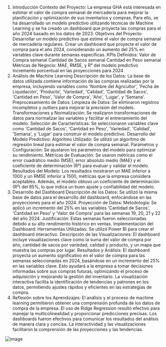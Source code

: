 1. Introducción
Contexto del Proyecto: La empresa GHA está interesada en estimar el valor de compra semanal de mercadería para mejorar la planificación y optimización de sus inventarios y compras. Para ello, se ha desarrollado un modelo predictivo utilizando técnicas de Machine Learning y se ha creado un dashboard que proyecta las compras para el año 2024 basado en los datos de 2023.
Objetivos del Proyecto:
Desarrollar un modelo predictivo que estime el valor de compra semanal de mercadería regulares.
Crear un dashboard que proyecte el valor de compra para el año 2024, considerando un aumento del 25% en variables clave durante semanas específicas.
KPIs Definidos:
Valor de Compra semanal
Cantidad de Sacos semanal
Cantidad en Peso semanal 
Métricas de Negocio:
MAE, RMSE, y R² del modelo predictivo
Incremento porcentual en las proyecciones para 2024
2. Análisis de Machine Learning
Descripción de los Datos: La base de datos utilizada contiene información de las compras realizadas por la empresa, incluyendo variables como 'Nombre del Agricultor', 'Fecha de Liquidación', 'Producto', 'Variedad', 'Calidad', 'Cantidad de Sacos', 'Cantidad en Peso', 'Valor de Compra', 'Año', 'Lugar', y 'Semana'.
Preprocesamiento de Datos:
Limpieza de Datos: Se eliminaron registros incompletos y outliers para mejorar la precisión del modelo.
Transformaciones y Normalización: Se realizaron transformaciones de datos para normalizar las variables y facilitar el entrenamiento del modelo.
Selección de Características: Se seleccionaron variables clave como 'Cantidad de Sacos', 'Cantidad en Peso', 'Variedad', 'Calidad', 'Semana', y 'Lugar' para construir el modelo predictivo.
Desarrollo del Modelo Predictivo:
Algoritmo Utilizado: Se utilizó un algoritmo de regresión lineal para estimar el valor de compra semanal.
Parámetros y Configuración: Se ajustaron los parámetros del modelo para optimizar su rendimiento.
Métricas de Evaluación: Se usaron métricas como el error cuadrático medio (MSE), error absoluto medio (MAE) y el coeficiente de determinación (R²) para evaluar y validar el modelo.
Resultados del Modelo: Los resultados mostraron un MAE inferior a 1000 y un RMSE inferior a 1500, métricas que la empresa considera aceptables. Además, el modelo obtuvo un coeficiente de determinación (R²) del 85%, lo que indica un buen ajuste y confiabilidad del modelo.
3. Desarrollo del Dashboard
Descripción de los Datos: Se utilizó la misma base de datos para el desarrollo del dashboard, enfocándose en las proyecciones para el año 2024.
Proyección de Datos:
Metodología: Se aplicó un incremento del 25% en las variables 'Cantidad de Sacos', 'Cantidad en Peso' y 'Valor de Compra' para las semanas 19, 20, 21 y 22 del año 2024.
Justificación: Estas semanas fueron seleccionadas debido a su alto rendimiento histórico en ventas.
Implementación del Dashboard:
Herramientas Utilizadas: Se utilizó Power BI para crear el dashboard interactivo.
Descripción de las Visualizaciones: El dashboard incluye visualizaciones clave como la suma del valor de compra por año, cantidad de sacos por variedad, calidad y producto, y un mapa que muestra las compras por lugar.
Resultados y Análisis: El dashboard proyecta un aumento significativo en el valor de compra para las semanas seleccionadas en 2024, basándose en un incremento del 25% en las variables clave. Esto ayudará a la empresa a tomar decisiones informadas sobre sus compras futuras, optimizando el proceso de adquisición y mejorando la gestión del inventario. La visualización interactiva facilita la identificación de tendencias y patrones en los datos, permitiendo ajustes rápidos y eficientes en las estrategias de compra.
 4. Reflexión sobre los Aprendizajes:
El análisis y el proceso de machine learning permitieron obtener una comprensión profunda de los datos de compra de la empresa.
El uso de Ridge Regression resultó efectivo para manejar la multicolinealidad y proporcionar predicciones precisas.
Los dashboards fueron efectivos para comunicar los resultados del análisis de manera clara y concisa.
La interactividad y las visualizaciones facilitaron la comprensión de las proyecciones y las tendencias.

![image](https://github.com/user-attachments/assets/b2bc97d2-6e1c-4962-bfb8-b215f3d8cfa4)



